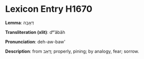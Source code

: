# Lexicon Entry H1670

**Lemma**: דְּאָבָה

**Transliteration (xlit)**: dᵉʼâbâh

**Pronunciation**: deh-aw-baw'

**Description**:
from דָּאַב; properly, pining; by analogy, fear; sorrow.

